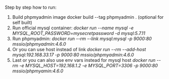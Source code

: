 Step by step how to run:

1. Build phpmyadmin image docker build --tag phpmyadmin . (optional for self built)
2. Run official mysql container: *docker run --name mysql -e MYSQL_ROOT_PASSWORD=mysecretpassword -d mysql:5.7.11*
3. Run phpmyadmin: *docker run --rm --link mysql:mysql -p 9000:80 mssio/phpmyadmin:4.6.0*
4. Or you can use host instead of link *docker run --rm --add-host mysql:192.168.33.17 -p 9000:80 mssio/phpmyadmin:4.6.0*
5. Last or you can also use env vars instead for mysql host *docker run --rm -e MYSQL_HOST=192.168.1.2 -e MYSQL_PORT=3306 -p 9000:80 mssio/phpmyamin:4.6.0*
